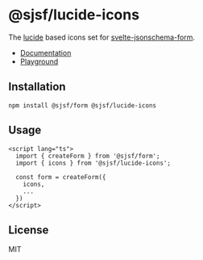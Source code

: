 # @sjsf/lucide-icons

The [lucide](https://github.com/lucide-icons/lucide) based icons set for [svelte-jsonschema-form](https://github.com/x0k/svelte-jsonschema-form).

- [Documentation](https://x0k.github.io/svelte-jsonschema-form/guides/labels-and-icons/#lucide-icons)
- [Playground](https://x0k.github.io/svelte-jsonschema-form/playground/)

## Installation

```shell
npm install @sjsf/form @sjsf/lucide-icons
```

## Usage

```svelte
<script lang="ts">
  import { createForm } from '@sjsf/form';
  import { icons } from '@sjsf/lucide-icons';

  const form = createForm({
    icons,
    ...
  })
</script>
```

## License

MIT
